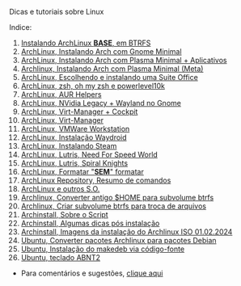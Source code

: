Dicas e tutoriais sobre Linux

Indice:

01) [Instalando ArchLinux **BASE**, em BTRFS](https://elppans.github.io/doc-linux/archLinux_instalacao_base_btrfs)  
02) [ArchLinux, Instalando Arch com Gnome Minimal](https://elppans.github.io/doc-linux/archlinux_gnome_minimal)  
03) [ArchLinux, Instalando Arch com Plasma Minimal + Aplicativos](https://elppans.github.io/doc-linux/archlinux_plasma_minimal)  
04) [Archlinux, Instalando Arch com Plasma Minimal (Meta)](https://elppans.github.io/doc-linux/archlinux_plasma_meta)  
05) [ArchLinux, Escolhendo e instalando uma Suite Office](https://elppans.github.io/doc-linux/archlinux_suite_office)  
06) [ArchLinux, zsh, oh my zsh e powerlevel10k](https://elppans.github.io/doc-linux/archlinux_zsh_ohmyzsh_powerlevel10k)  
07) [ArchLinux, AUR Helpers](https://elppans.github.io/doc-linux/archlinux_aur_helpers)  
08) [ArchLinux, NVidia Legacy + Wayland no Gnome](https://elppans.github.io/doc-linux/archlinux_nvidia_legacy_wayland_gnome)  
09) [ArchLinux, Virt-Manager + Cockpit](https://elppans.github.io/doc-linux/archlinux_virt-manager_cockpit)  
10) [ArchLinux, Virt-Manager](https://elppans.github.io/doc-linux/archlinux_virtmanager)  
11) [ArchLinux, VMWare Workstation](https://elppans.github.io/doc-linux/archlinux_vmware-workstation)  
12) [ArchLinux, Instalação Waydroid](https://elppans.github.io/doc-linux/archlinux_instalacao_waydroid)    
13) [ArchLinux, Instalando Steam](https://elppans.github.io/doc-linux/archlinux_steam)  
14) [ArchLinux, Lutris, Need For Speed World](https://elppans.github.io/doc-linux/arch_lutris_nfs)  
15) [ArchLinux, Lutris, Spiral Knights](https://elppans.github.io/doc-linux/arch_lutris_spiralknights)  
16) [ArchLinux, Formatar "**SEM**" formatar](https://elppans.github.io/doc-linux/archlinux_formatar_sem_formatar)  
17) [ArchLinux Repository, Resumo de comandos](https://elppans.github.io/doc-linux/archlinux_repository_resumo_de_comandos)  
18) [ArchLinux e outros S.O.](https://elppans.github.io/doc-linux/archlinux_e_outros_sistemas_operacionais)  
19) [Archlinux, Converter antigo $HOME para subvolume btrfs](https://elppans.github.io/doc-linux/converter_antigo_home_para_subvolume_btrfs)  
20) [Archlinux, Criar subvolume btrfs para troca de arquivos](https://elppans.github.io/doc-linux/criar_subvolume_btrfs_para_troca)  
21) [Archinstall, Sobre o Script](https://elppans.github.io/doc-linux/archinstall_script)  
22) [Archinstall, Algumas dicas pós instalação](https://elppans.github.io/doc-linux/archinstall_tips_pos_inst)  
23) [Archinstall, Imagens da instalação do Archlinux ISO 01.02.2024](https://elppans.github.io/doc-linux/archinstall_img_archlinux-2024.02.01-x86_64)  
24) [Ubuntu, Converter pacotes Archlinux para pacotes Debian](https://elppans.github.io/doc-linux/aur_para_deb)  
25) [Ubuntu, Instalação do makedeb via código-fonte](https://elppans.github.io/doc-linux/instalar_makedeb_source_ubuntu)  
26) [Ubuntu, teclado ABNT2](https://elppans.github.io/doc-linux/ubuntu_keyboard_abnt2)  




* Para comentários e sugestões, [clique aqui](https://github.com/elppans/doc-linux/issues)  
